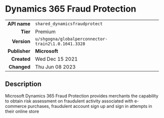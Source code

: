 # Dynamics 365 Fraud Protection
| | |
|-:|-|
|**API name**|`shared_dynamicsfraudprotect`|
|**Tier**|Premium|
|**Version**|`u/shgogna/globalperconnector-train2\1.0.1641.3328`|
|**Publisher**|**Microsoft**|
|**Created**|Wed Dec 15 2021|
|**Changed**|Thu Jun 08 2023|

## Description
Microsoft Dynamics 365 Fraud Protection provides merchants the capability to obtain risk assessment on fraudulent activity associated with e-commerce purchases, fraudulent account sign up and sign in attempts in their online store
